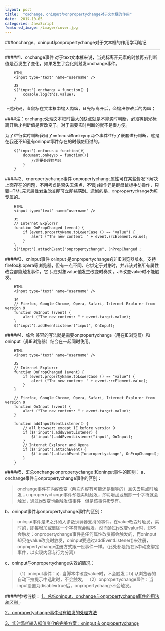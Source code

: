 ```yaml
---
layout: post
title:  "onchange、oninput与onpropertychange对于文本框的作用"
date:  2015-10-05
categories: JavaScript
featured_image: /images/cover.jpg
---
```


###onchange、oninput与onpropertychange对于文本框的作用学习笔记

---

#####1、onchange事件
对于text文本框来说，当光标离开元素的时候再去判断值是否发生了变化，如果发生了变化则触发onchange事件。

        HTML
        <input type="text" name="username" />

        JS
        $('input').onchange = function() {
            console.log(this.value);
        }

上述代码，当鼠标在文本框中输入内容，且光标离开后，会输出修改后的内容；

####注：onchange处理文本框时最大的缺点就是不能实时判断，必须等到光标离开后才判断值是否改变了。对于需要实时判断的就不是很方便。

为了进行实时判断我用了onfocus和onkeyup两个事件进行了嵌套进行判断，这是在我还不知道有oninput事件存在的时候使用过的。

		$('input').onfocus = function(){
			document.onkeyup = function(){
				//需要处理的内容
			}	
		}

#####2、onpropertychange事件
onpropertychange属性可在某些情况下解决上面存在的问题，不用考虑是否失去焦点，不管js操作还是键盘鼠标手动操作，只要HTML元素属性发生改变即可立即捕获到。遗憾的是，onpropertychange为IE专属的。

        HTML
        <input type="text" name="username" />

        JS
        // Internet Explorer
        function OnPropChanged (event) {
            if (event.propertyName.toLowerCase () == "value") {
                alert ("The new content: " + event.srcElement.value);
            }
        } 
        $('input').attachEvent("onpropertychange", OnPropChanged);

#####3、oninput事件
oninput 是onpropertychange的非IE浏览器版本，支持firefox和opera等浏览器，但有一点不同，它绑定于对象时，并非该对象所有属性改变都能触发事件，它 只在对象value值发生改变时奏效 。JS改变value时不能触发。

        HTML
        <input type="text" name="username" />

        JS
        // Firefox, Google Chrome, Opera, Safari, Internet Explorer from version 9
        function OnInput (event) {
            alert ("The new content: " + event.target.value);
        }
        $('input').addEventListener("input", OnInput);

#####4、综合
兼容的写法就是需要onpropertychange（用在IE浏览器）和oninput（非IE浏览器）结合在一起同时使用。 

        HTML
        <input type="text" name="username" />

        JS
        // Internet Explorer
        function OnPropChanged (event) {
            if (event.propertyName.toLowerCase () == "value") {
                alert ("The new content: " + event.srcElement.value);
            }
        } 

        // Firefox, Google Chrome, Opera, Safari, Internet Explorer from version 9
        function OnInput (event) {
            alert ("The new content: " + event.target.value);
        }

        function addInputEventListener() {
            // all browsers except IE before version 9
            if ($('input').addEventListener) { 
                $('input').addEventListener("input", OnInput);
            }
            // Internet Explorer and Opera
            if ($('input').attachEvent) { 
                $('input').attachEvent("onpropertychange", OnPropChanged); 
            }
        }

#####5、汇总onchange onpropertychange 和oninput事件的区别：
a、onchange事件与onpropertychange事件的区别：

>onchange事件在内容改变（两次内容有可能还是相等的）且失去焦点时触发；onpropertychange事件却是实时触发，即每增加或删除一个字符就会触发，通过js改变也会触发该事件，但是该事件IE专有。

b、oninput事件与onpropertychange事件的区别：

>oninput事件是IE之外的大多数浏览器支持的事件，在value改变时触发，实时的，即每增加或删除一个字符就会触发，然而通过js改变value时，却不会触发；onpropertychange事件是任何属性改变都会触发的，而oninput却只在value改变时触发，oninput要通过addEventListener()来注册，onpropertychange注册方式跟一般事件一样。（此处都是指在js中动态绑定事件，以实现内容与行为分离）

c、oninput与onpropertychange失效的情况： 

>（1）oninput事件：a). 当脚本中改变value时，不会触发；b).从浏览器的自动下拉提示中选取时，不会触发。 
（2）onpropertychange事件：当input设置为disable=true后，onpropertychange不会触发。 

#####参考链接：
[1、总结oninput、onchange与onpropertychange事件的用法和区别 ](http://blog.csdn.net/freshlover/article/details/39050609);

[2、onpropertychange事件没有触发的处理方法](http://www.tuicool.com/articles/iIFfymZ)

[3、实时监听输入框值变化的完美方案：oninput & onpropertychange](http://www.cnblogs.com/lhb25/archive/2012/11/30/oninput-and-onpropertychange-event-for-input.html)
